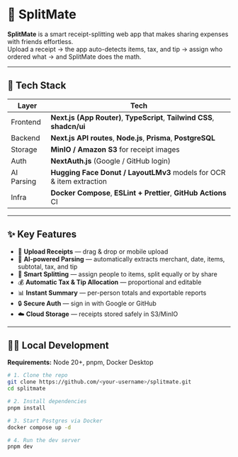 # 🧾 SplitMate

**SplitMate** is a smart receipt-splitting web app that makes sharing expenses with friends effortless.  
Upload a receipt → the app auto-detects items, tax, and tip → assign who ordered what → and SplitMate does the math.

---

## 🚀 Tech Stack

| Layer | Tech |
|-------|------|
| Frontend | **Next.js (App Router)**, **TypeScript**, **Tailwind CSS**, **shadcn/ui** |
| Backend | **Next.js API routes**, **Node.js**, **Prisma**, **PostgreSQL** |
| Storage | **MinIO / Amazon S3** for receipt images |
| Auth | **NextAuth.js** (Google / GitHub login) |
| AI Parsing | **Hugging Face Donut / LayoutLMv3** models for OCR & item extraction |
| Infra | **Docker Compose**, **ESLint + Prettier**, **GitHub Actions** CI |

---

## ✨ Key Features

- 📸 **Upload Receipts** — drag & drop or mobile upload  
- 🤖 **AI-powered Parsing** — automatically extracts merchant, date, items, subtotal, tax, and tip  
- 👥 **Smart Splitting** — assign people to items, split equally or by share  
- 💰 **Automatic Tax & Tip Allocation** — proportional and editable  
- 📊 **Instant Summary** — per-person totals and exportable reports  
- 🔒 **Secure Auth** — sign in with Google or GitHub  
- ☁️ **Cloud Storage** — receipts stored safely in S3/MinIO

---

## 🧑‍💻 Local Development

**Requirements:** Node 20+, pnpm, Docker Desktop

```bash
# 1. Clone the repo
git clone https://github.com/<your-username>/splitmate.git
cd splitmate

# 2. Install dependencies
pnpm install

# 3. Start Postgres via Docker
docker compose up -d

# 4. Run the dev server
pnpm dev
